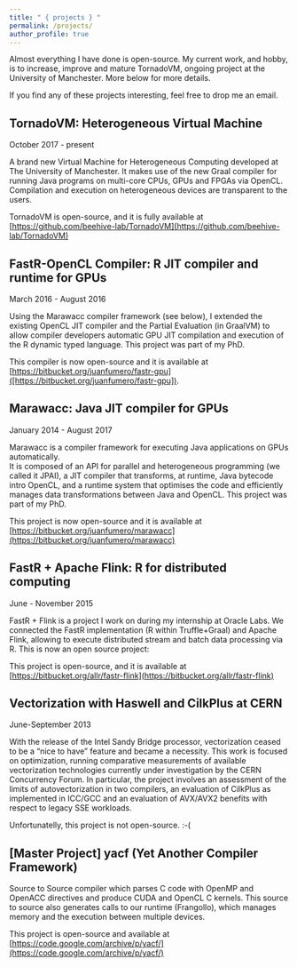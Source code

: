 ```yaml
---
title: " { projects } "
permalink: /projects/
author_profile: true
---
```


Almost everything I have done is open-source. My current work, and hobby, is to increase, improve and mature TornadoVM, ongoing project at the University of Manchester. More below for more details. 

If you find any of these projects interesting, feel free to drop me an email. 

## TornadoVM: Heterogeneous Virtual Machine 

October 2017 - present

A brand new Virtual Machine for Heterogeneous Computing developed at The University of Manchester. It makes use of the new Graal compiler for running Java programs on multi-core CPUs, GPUs and FPGAs via OpenCL. Compilation and execution on heterogeneous devices are transparent to the users.

TornadoVM is open-source, and it is fully available at [https://github.com/beehive-lab/TornadoVM](https://github.com/beehive-lab/TornadoVM)


## FastR-OpenCL Compiler: R JIT compiler and runtime for GPUs

March 2016 - August 2016

Using the Marawacc compiler framework (see below), I extended the existing OpenCL JIT compiler and the Partial Evaluation (in GraalVM) to allow compiler developers automatic GPU JIT compilation and execution of the R dynamic typed language. This project was part of my PhD.

This compiler is now open-source and it is available at [https://bitbucket.org/juanfumero/fastr-gpu]([https://bitbucket.org/juanfumero/fastr-gpu]).


## Marawacc: Java JIT compiler for GPUs

January 2014 - August 2017

Marawacc is a compiler framework for executing Java applications on GPUs automatically.  
It is composed of an API for parallel and heterogeneous programming (we called it JPAI), a JIT compiler that transforms, at runtime, Java bytecode intro OpenCL, and a runtime system that optimises the code and efficiently manages data transformations between Java and OpenCL. This project was part of my PhD.

This project is now open-source and it is available at [https://bitbucket.org/juanfumero/marawacc](https://bitbucket.org/juanfumero/marawacc)


## FastR + Apache Flink: R for distributed computing

June - November 2015

FastR + Flink is a project I work on during my internship at Oracle Labs. We connected the FastR implementation (R within Truffle+Graal) and Apache Flink, allowing to execute distributed stream and batch data processing via R. This is now an open source project:


This project is open-source, and it is available at [https://bitbucket.org/allr/fastr-flink](https://bitbucket.org/allr/fastr-flink)


## Vectorization with Haswell and CilkPlus at CERN 

June-September 2013

With the release of the Intel Sandy Bridge processor, vectorization ceased to be a “nice to have” feature and became a necessity. This work is focused on optimization, running comparative measurements of available vectorization technologies currently under investigation by the CERN Concurrency Forum. In particular, the project involves an assessment of the limits of autovectorization in two compilers, an evaluation of CilkPlus as implemented in ICC/GCC and an evaluation of AVX/AVX2 benefits with respect to legacy SSE workloads.

Unfortunatelly, this project is not open-source. :-( 


## [Master Project] yacf (Yet Another Compiler Framework) 

Source to Source compiler which parses C code with OpenMP and OpenACC directives and produce CUDA and OpenCL C kernels. This source to source also generates calls to our runtime (Frangollo), which manages memory and the execution between multiple devices. 

This project is open-source and available at [https://code.google.com/archive/p/yacf/](https://code.google.com/archive/p/yacf/)



